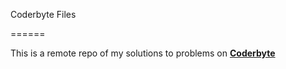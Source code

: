 Coderbyte Files

======

This is a remote repo of my solutions to problems on [**Coderbyte**](http://coderbyte.com/)


